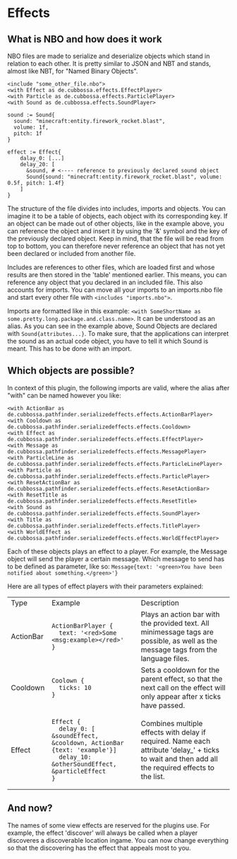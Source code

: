 # Effects

## What is NBO and how does it work

NBO files are made to serialize and deserialize objects which stand in relation to each other.
It is pretty similar to JSON and NBT and stands, almost like NBT, for "Named Binary Objects".

```
<include "some_other_file.nbo">
<with Effect as de.cubbossa.effects.EffectPlayer>
<with Particle as de.cubbossa.effects.ParticlePlayer>
<with Sound as de.cubbossa.effects.SoundPlayer>

sound := Sound{
  sound: "minecraft:entity.firework_rocket.blast",
  volume: 1f,
  pitch: 1f
}

effect := Effect{
    dalay_0: [...]
    delay_20: [
      &sound, # <---- reference to previously declared sound object
      Sound{sound: "minecraft:entity.firework_rocket.blast", volume: 0.5f, pitch: 1.4f}
    ]
}
```

The structure of the file divides into includes, imports and objects. You can imagine it to be a table of objects, each object with its corresponding key. If an object can be made out of other objects, like in the example above, you can reference the object and insert it by using the '&' symbol and the key of the previously declared object.
Keep in mind, that the file will be read from top to bottom, you can therefore never reference an object that has not yet been declared or included from another file.

Includes are references to other files, which are loaded first and whose results are then stored in the 'table' mentioned earlier. This means, you can reference any object that you declared in an included file. This also accounts for imports. You can move all your imports to an imports.nbo file and start every other file with `<includes "imports.nbo">`.

Imports are formatted like in this example: `<with SomeShortName as some.pretty.long.package.and.class.name>`.
It can be understood as an alias. As you can see in the example above, Sound Objects are declared with `Sound{attributes...}`. To make sure, that the applications can interpret the sound as an actual code object, you have to tell it which Sound is meant. This has to be done with an import.

## Which objects are possible?

In context of this plugin, the following imports are valid, where the alias after "with" can be named however you like:
```
<with ActionBar as de.cubbossa.pathfinder.serializedeffects.effects.ActionBarPlayer>
<with Cooldown as de.cubbossa.pathfinder.serializedeffects.effects.Cooldown>
<with Effect as de.cubbossa.pathfinder.serializedeffects.effects.EffectPlayer>
<with Message as de.cubbossa.pathfinder.serializedeffects.effects.MessagePlayer>
<with ParticleLine as de.cubbossa.pathfinder.serializedeffects.effects.ParticleLinePlayer>
<with Particle as de.cubbossa.pathfinder.serializedeffects.effects.ParticlePlayer>
<with ResetActionBar as de.cubbossa.pathfinder.serializedeffects.effects.ResetActionBar>
<with ResetTitle as de.cubbossa.pathfinder.serializedeffects.effects.ResetTitle>
<with Sound as de.cubbossa.pathfinder.serializedeffects.effects.SoundPlayer>
<with Title as de.cubbossa.pathfinder.serializedeffects.effects.TitlePlayer>
<with WorldEffect as de.cubbossa.pathfinder.serializedeffects.effects.WorldEffectPlayer>
```

Each of these objects plays an effect to a player. For example, the Message object will send the player a certain message. Which message to send has to be defined as parameter, like so: `Message{text: '<green>You have been notified about something.</green>'}`

Here are all types of effect players with their parameters explained:

<table>
<tr> <td>Type</td> <td>Example</td> <td>Description</td></tr>
<tr> <td>ActionBar</td> <td>

```
ActionBarPlayer {
  text: '<red>Some <msg:example></red>'
}
```
</td> <td>Plays an action bar with the provided text. All minimessage tags are possible, as well as the message tags from the language files.</td></tr>
<tr> <td>Cooldown</td> <td>

```
Coolown {
  ticks: 10
}
```
</td> <td>Sets a cooldown for the parent effect, so that the next call on the effect will only appear after x ticks have passed.</td>
</tr>
<tr> <td>Effect</td> <td>

```
Effect {
  delay_0: [ &soundEffect, &cooldown, ActionBar {text: 'example'}]
  delay_10: &otherSoundEffect, &particleEffect
}
```
</td> <td>Combines multiple effects with delay if required. Name each attribute 'delay_' + ticks to wait and then add all the required effects to the list.</td>
</tr>
</table>


## And now?

The names of some view effects are reserved for the plugins use. For example, the effect 'discover' will always be called when a player discoveres a discoverable location ingame. You can now change everything so that the discovering has the effect that appeals most to you.
